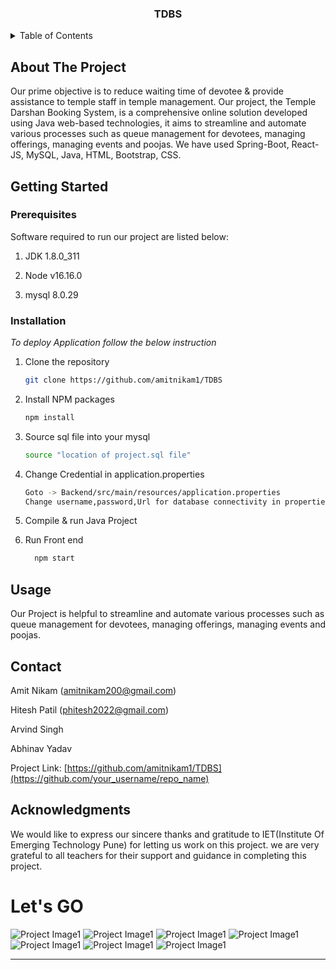 
<div align="center">
  
  <h3 align="center">TDBS</h3>
</div>



<!-- TABLE OF CONTENTS -->
<details>
  <summary>Table of Contents</summary>
  <ol>
    <li>
      <a href="#about-the-project">About The Project</a>
    </li>
    <li>
      <a href="#getting-started">Getting Started</a>
      <ul>
        <li><a href="#prerequisites">Prerequisites</a></li>
        <li><a href="#installation">Installation</a></li>
      </ul>
    </li>
    <li><a href="#usage">Usage</a></li>
    <li><a href="#contact">Contact</a></li>
    <li><a href="#acknowledgments">Acknowledgments</a></li>
  </ol>
</details>



<!-- ABOUT THE PROJECT -->
## About The Project

Our prime objective is to reduce waiting time of devotee & provide assistance to temple staff in temple management.
Our project, the Temple Darshan Booking System, is a comprehensive online solution developed using Java web-based technologies, 
it aims to streamline and automate various processes such as queue management for devotees, managing offerings, managing events and poojas.
We have used Spring-Boot, React-JS, MySQL, Java, HTML, Bootstrap, CSS.




<!-- GETTING STARTED -->
## Getting Started


### Prerequisites

Software required to run our project are listed below:

1. JDK 1.8.0_311

2. Node v16.16.0

3. mysql 8.0.29

### Installation

_To deploy Application follow the below instruction_

1. Clone the repository
   ```sh
   git clone https://github.com/amitnikam1/TDBS
   ```
2. Install NPM packages
   ```sh
   npm install
   ```

3. Source sql file into your mysql
   ```sh
   source "location of project.sql file"
   ```
4. Change Credential in application.properties
   ```sh
   Goto -> Backend/src/main/resources/application.properties
   Change username,password,Url for database connectivity in properties
   ```
5. Compile  & run Java Project
6. Run Front end
   ```sh
     npm start
   ```
  


<!-- USAGE EXAMPLES -->
## Usage

Our Project is helpful to streamline and automate various processes such as queue management for devotees, managing offerings, managing events and poojas.


<!-- CONTACT -->
## Contact

Amit Nikam (amitnikam200@gmail.com)

Hitesh Patil (phitesh2022@gmail.com)

Arvind Singh

Abhinav Yadav

Project Link: [https://github.com/amitnikam1/TDBS](https://github.com/your_username/repo_name)





<!-- ACKNOWLEDGMENTS -->
## Acknowledgments

We would like to express our sincere thanks and gratitude to IET(Institute Of Emerging Technology Pune) for letting us work on this project. we are very grateful to all teachers for their support and guidance in completing this project.


# Let's GO

![Project Image1](Images/LoginPage.png)
![Project Image1](Images/Register.Page.png)
![Project Image1](Images/SearchRide.png)
![Project Image1](Images/PostRide.png)
![Project Image1](Images/BookRide.png)
![Project Image1](Images/AboutPage.png)
![Project Image1](Images/Testimonial.png)


---
